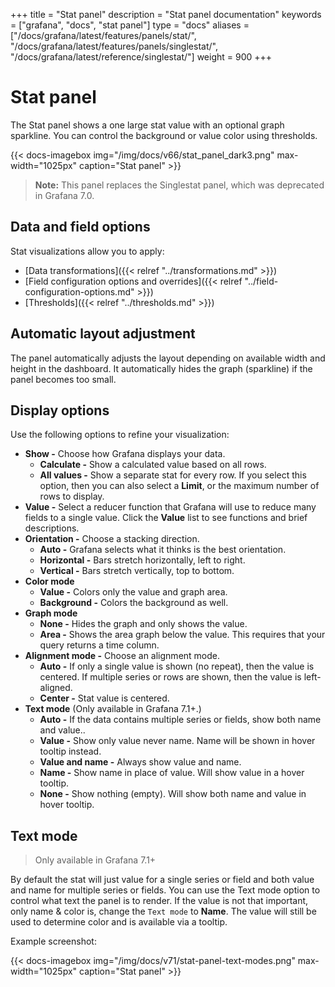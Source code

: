 +++
title = "Stat panel"
description = "Stat panel documentation"
keywords = ["grafana", "docs", "stat panel"]
type = "docs"
aliases = ["/docs/grafana/latest/features/panels/stat/", "/docs/grafana/latest/features/panels/singlestat/", "/docs/grafana/latest/reference/singlestat/"]
weight = 900
+++

# Stat panel

The Stat panel shows a one large stat value with an optional graph sparkline. You can control the background or value color using thresholds.

{{< docs-imagebox img="/img/docs/v66/stat_panel_dark3.png" max-width="1025px" caption="Stat panel" >}}

> **Note:** This panel replaces the Singlestat panel, which was deprecated in Grafana 7.0.

## Data and field options

Stat visualizations allow you to apply:

- [Data transformations]({{< relref "../transformations.md" >}})
- [Field configuration options and overrides]({{< relref "../field-configuration-options.md" >}})
- [Thresholds]({{< relref "../thresholds.md" >}})

## Automatic layout adjustment

The panel automatically adjusts the layout depending on available width and height in the dashboard. It automatically hides the graph (sparkline) if the panel becomes too small.

## Display options

Use the following options to refine your visualization:

- **Show -** Choose how Grafana displays your data.
  - **Calculate -** Show a calculated value based on all rows.
  - **All values -** Show a separate stat for every row. If you select this option, then you can also select a **Limit**, or the maximum number of rows to display.
- **Value -** Select a reducer function that Grafana will use to reduce many fields to a single value. Click the **Value** list to see functions and brief descriptions.
- **Orientation -** Choose a stacking direction.
  - **Auto -** Grafana selects what it thinks is the best orientation.
  - **Horizontal -** Bars stretch horizontally, left to right.
  - **Vertical -** Bars stretch vertically, top to bottom.
- **Color mode**
  - **Value -** Colors only the value and graph area.
  - **Background -** Colors the background as well.
- **Graph mode**
  - **None -** Hides the graph and only shows the value.
  - **Area -** Shows the area graph below the value. This requires that your query returns a time column.
- **Alignment mode -** Choose an alignment mode.
  - **Auto -** If only a single value is shown (no repeat), then the value is centered. If multiple series or rows are shown, then the value is left-aligned.
  - **Center -** Stat value is centered.
- **Text mode** (Only available in Grafana 7.1+.)
  - **Auto -** If the data contains multiple series or fields, show both name and value..
  - **Value -** Show only value never name. Name will be shown in hover tooltip instead.
  - **Value and name -** Always show value and name.
  - **Name -** Show name in place of value. Will show value in a hover tooltip.
  - **None -** Show nothing (empty). Will show both name and value in hover tooltip.

## Text mode

> Only available in Grafana 7.1+

By default the stat will just value for a single series or field and both value and name for multiple series or fields. You can use the Text mode option to control what text the panel is to render. If the value is not that important, only name & color is, change the `Text mode` to **Name**. The value will still be used to determine color and is available via a tooltip.

Example screenshot:

{{< docs-imagebox img="/img/docs/v71/stat-panel-text-modes.png" max-width="1025px" caption="Stat panel" >}}
